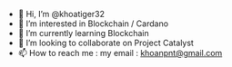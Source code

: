 - 👋 Hi, I’m @khoatiger32
- 👀 I’m interested in Blockchain / Cardano
- 🌱 I’m currently learning Blockchain
- 💞️ I’m looking to collaborate on Project Catalyst 
- 📫 How to reach me : my email : khoanpnt@gmail.com

<!---
khoatiger32/khoatiger32 is a ✨ special ✨ repository because its `README.md` (this file) appears on your GitHub profile.
You can click the Preview link to take a look at your changes.
--->
